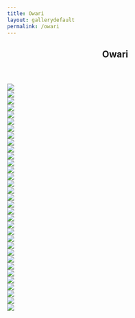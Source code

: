 ```yaml
---
title: Owari
layout: gallerydefault
permalink: /owari
---
```


<p hidden>This page is in English. Please don't ask to auto-translate it. This page is in English. Please don't ask to auto-translate it. This page is in English. Please don't ask to auto-translate it. This page is in English. Please don't ask to auto-translate it. </p>
<section id="#owari" class="main style3 primary">
    <div class="content">
        <header>
            <h2>Owari</h2>
        </header>
            <div class="gallery">
                <article class="from-left">
                    <a href="images/lewds/owari/2b54b08182cd33deb9806f52ce8c1c7c.png" class="image fit"><img src="images/lewdsthumbs/owari/2b54b08182cd33deb9806f52ce8c1c7c.png"/></a>
                </article>
                <article class="from-left">
                    <a href="images/lewds/owari/2d50c6b7ca79005dba3178218a307e63.png" class="image fit"><img src="images/lewdsthumbs/owari/2d50c6b7ca79005dba3178218a307e63.png"/></a>
                </article>
                <article class="from-left">
                    <a href="images/lewds/owari/6bae3c4a6165c0fbdc69aea165c95a44.jpg" class="image fit"><img src="images/lewdsthumbs/owari/6bae3c4a6165c0fbdc69aea165c95a44.png"/></a>
                </article>
                </div>
                <div class="gallery">
                <article class="from-right">
                    <a href="images/lewds/owari/6be0a6449b4f9c191795062aa634264f.jpg" class="image fit"><img src="images/lewdsthumbs/owari/6be0a6449b4f9c191795062aa634264f.png"/></a>
                </article>
                <article class="from-right">
                    <a href="images/lewds/owari/6d4da92c52f319cdb4c121970bd07bc8.png" class="image fit"><img src="images/lewdsthumbs/owari/6d4da92c52f319cdb4c121970bd07bc8.png"/></a>
                </article>
                <article class="from-right">
                    <a href="images/lewds/owari/8ff2cad13ee92ae58263cace58790f4f.jpg" class="image fit"><img src="images/lewdsthumbs/owari/8ff2cad13ee92ae58263cace58790f4f.png"/></a>
                </article>
                </div>
                <div class="gallery">
                <article class="from-left">
                    <a href="images/lewds/owari/9d97ac08af9853ff36b9d8b5273d46d5.jpg" class="image fit"><img src="images/lewdsthumbs/owari/9d97ac08af9853ff36b9d8b5273d46d5.png"/></a>
                </article>
                <article class="from-left">
                    <a href="images/lewds/owari/9ed7adc643f419e2c1138d6c1a7237d8.jpg" class="image fit"><img src="images/lewdsthumbs/owari/9ed7adc643f419e2c1138d6c1a7237d8.png"/></a>
                </article>
                <article class="from-left">
                    <a href="images/lewds/owari/47a607bf24ac3e19d279ce764a1d9e06.png" class="image fit"><img src="images/lewdsthumbs/owari/47a607bf24ac3e19d279ce764a1d9e06.png"/></a>
                </article>
                </div>
                <div class="gallery">
                <article class="from-right">
                    <a href="images/lewds/owari/60f667dd9efadf4c03b385fe75122af3.jpg" class="image fit"><img src="images/lewdsthumbs/owari/60f667dd9efadf4c03b385fe75122af3.png"/></a>
                </article>
                <article class="from-right">
                    <a href="images/lewds/owari/205a9e7aa252051af4d8f7fa42d4777b.png" class="image fit"><img src="images/lewdsthumbs/owari/205a9e7aa252051af4d8f7fa42d4777b.png"/></a>
                </article>
                <article class="from-right">
                    <a href="images/lewds/owari/413bace40214c0f5ba001351a537176e.png" class="image fit"><img src="images/lewdsthumbs/owari/413bace40214c0f5ba001351a537176e.png"/></a>
                </article>
                </div>
                <div class="gallery">
                <article class="from-left">
                    <a href="images/lewds/owari/525afea3d2266aeb2080ed75042d91d9.jpg" class="image fit"><img src="images/lewdsthumbs/owari/525afea3d2266aeb2080ed75042d91d9.png"/></a>
                </article>
                <article class="from-left">
                    <a href="images/lewds/owari/761f9c36b55c720b672940e5eca604fd.jpg" class="image fit"><img src="images/lewdsthumbs/owari/761f9c36b55c720b672940e5eca604fd.png"/></a>
                </article>
                <article class="from-left">
                    <a href="images/lewds/owari/945c3626763957107bcb48489fef4daf.jpg" class="image fit"><img src="images/lewdsthumbs/owari/945c3626763957107bcb48489fef4daf.png"/></a>
                </article>
                </div>
                <div class="gallery">
                <article class="from-right">
                    <a href="images/lewds/owari/610310a9c14f2a9a9be12fc2d8df3a16.jpg" class="image fit"><img src="images/lewdsthumbs/owari/610310a9c14f2a9a9be12fc2d8df3a16.png"/></a>
                </article>
                <article class="from-right">
                    <a href="images/lewds/owari/a0b6e20ee6c5845c8b85cc27abd33485.jpg" class="image fit"><img src="images/lewdsthumbs/owari/a0b6e20ee6c5845c8b85cc27abd33485.png"/></a>
                </article>
                <article class="from-right">
                    <a href="images/lewds/owari/a113a963ac3c20ecf53c6cd5d73a9f20.jpg" class="image fit"><img src="images/lewdsthumbs/owari/a113a963ac3c20ecf53c6cd5d73a9f20.png"/></a>
                </article>
                </div>
                <div class="gallery">
                <article class="from-left">
                    <a href="images/lewds/owari/aa0fd2074ba7e6581d0aa63fc20c3ce7.jpg" class="image fit"><img src="images/lewdsthumbs/owari/aa0fd2074ba7e6581d0aa63fc20c3ce7.png"/></a>
                </article>
                <article class="from-left">
                    <a href="images/lewds/owari/b49aa83be77157d4cbb94a50ab6286be.jpg" class="image fit"><img src="images/lewdsthumbs/owari/b49aa83be77157d4cbb94a50ab6286be.png"/></a>
                </article>
                <article class="from-left">
                    <a href="images/lewds/owari/b59f531e668f828463765554ebb47b07.png" class="image fit"><img src="images/lewdsthumbs/owari/b59f531e668f828463765554ebb47b07.png"/></a>
                </article>
                </div>
                <div class="gallery">
                <article class="from-right">
                    <a href="images/lewds/owari/ba20c7faf7a5a965653e2f702bfd22e2.jpg" class="image fit"><img src="images/lewdsthumbs/owari/ba20c7faf7a5a965653e2f702bfd22e2.png"/></a>
                </article>
                <article class="from-right">
                    <a href="images/lewds/owari/cb1025e90b64ec746962092e3e7db0f7.png" class="image fit"><img src="images/lewdsthumbs/owari/cb1025e90b64ec746962092e3e7db0f7.png"/></a>
                </article>
                <article class="from-right">
                    <a href="images/lewds/owari/cceca6449256cad38ecfe913996c517e.jpg" class="image fit"><img src="images/lewdsthumbs/owari/cceca6449256cad38ecfe913996c517e.png"/></a>
                </article>
                </div>
                <div class="gallery">
                <article class="from-left">
                    <a href="images/lewds/owari/cfc5817e8c143c25b5b576c757030baa.jpg" class="image fit"><img src="images/lewdsthumbs/owari/cfc5817e8c143c25b5b576c757030baa.png"/></a>
                </article>
                <article class="from-left">
                    <a href="images/lewds/owari/d0c7cf5ebacd04e3e7a44c1f7d8563a6.png" class="image fit"><img src="images/lewdsthumbs/owari/d0c7cf5ebacd04e3e7a44c1f7d8563a6.png"/></a>
                </article>
                <article class="from-left">
                    <a href="images/lewds/owari/da2cdf48f6598a3d6b7b9ee4c3401798.png" class="image fit"><img src="images/lewdsthumbs/owari/da2cdf48f6598a3d6b7b9ee4c3401798.png"/></a>
                </article>
                </div>
                <div class="gallery">
                <article class="from-right">
                    <a href="images/lewds/owari/e6c2112595451398f9ad1e8802085259.jpg" class="image fit"><img src="images/lewdsthumbs/owari/e6c2112595451398f9ad1e8802085259.png"/></a>
                </article>
                <article class="from-right">
                    <a href="images/lewds/owari/e9dfea80a60870172c52b6dc122f9a44.jpg" class="image fit"><img src="images/lewdsthumbs/owari/e9dfea80a60870172c52b6dc122f9a44.png"/></a>
                </article>
                <article class="from-right">
                    <a href="images/lewds/owari/ee9da448762f453427b1a137152d4a12.jpg" class="image fit"><img src="images/lewdsthumbs/owari/ee9da448762f453427b1a137152d4a12.png"/></a>
                </article>
                </div>
                <div class="gallery">
                <article class="from-left">
                    <a href="images/lewds/owari/f4ebe2574a8a48cbedae13cc563ab669.jpg" class="image fit"><img src="images/lewdsthumbs/owari/f4ebe2574a8a48cbedae13cc563ab669.png"/></a>
                </article>
                <article class="from-left">
                    <a href="images/lewds/owari/d23c660129461c3e0e69b729068c38e1.jpg" class="image fit"><img src="images/lewdsthumbs/owari/d23c660129461c3e0e69b729068c38e1.png"/></a>
                </article>
                <article class="from-left">
                    <a href="images/lewds/owari/d8d003bba9e817b97eb0b80b7caf99d6.jpg" class="image fit"><img src="images/lewdsthumbs/owari/d8d003bba9e817b97eb0b80b7caf99d6.png"/></a>
                </article>
            </div>
    </div>
</section>